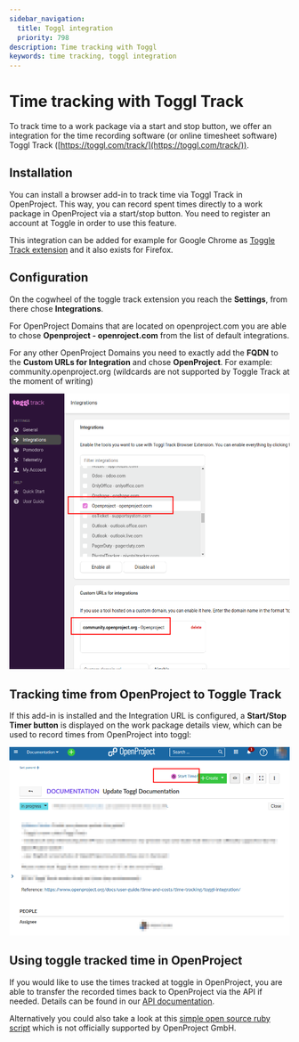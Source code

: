 ```yaml
---
sidebar_navigation:
  title: Toggl integration
  priority: 798
description: Time tracking with Toggl
keywords: time tracking, toggl integration
---
```


# Time tracking with Toggl Track

To track time to a work package via a start and stop button, we offer an integration for the time recording software (or online timesheet software) Toggl Track ([https://toggl.com/track/](https://toggl.com/track/)).

## Installation

You can install a browser add-in to track time via Toggl Track in OpenProject. This way, you can record spent times directly to a work package in OpenProject via a start/stop button. You need to register an account at Toggle in order to use this feature.

This integration can be added for example for Google Chrome as [Toggle Track extension](https://chrome.google.com/webstore/detail/toggl-button-productivity/oejgccbfbmkkpaidnkphaiaecficdnfn) and it also exists for Firefox.

## Configuration

On the cogwheel of the toggle track extension you reach the **Settings**, from there chose **Integrations**.

For OpenProject Domains that are located on openproject.com you are able to chose **Openproject - openroject.com** from the list of default integrations.

For any other OpenProject Domains you need to exactly add the **FQDN** to the **Custom URLs for Integration** and chose **OpenProject**. For example: community.openproject.org (wildcards are not supported by Toggle Track at the moment of writing)

![toggl-configuration-integrations-openproject](toggl-configuration-integrations-openproject.png)



## Tracking time from OpenProject to Toggle Track

If this add-in is installed and the Integration URL is configured, a **Start/Stop Timer button** is displayed on the work package details view, which can be used to record times from OpenProject into toggl:

![toggl-button-openproject-workpackage-detail-view](toggl-button-openproject-workpackage-detail-view.png)



## Using toggle tracked time in OpenProject

If you would like to use the times tracked at toggle in OpenProject, you are able to transfer the recorded times back to OpenProject via the API if needed.
Details can be found in our [API documentation](../../../../api/).

Alternatively you could also take a look at this [simple open source ruby script](https://github.com/wielinde/toggl_track_to_openproject) which is not officially supported by OpenProject GmbH.
